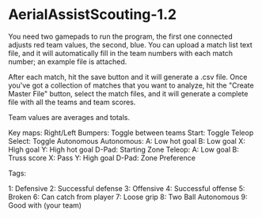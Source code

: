 AerialAssistScouting-1.2
========================

You need two gamepads to run the program, the first one connected adjusts red team values, the second, blue. You can upload a
match list text file, and it will automatically fill in the team numbers with each match number; an example file is attached.

After each match, hit the save button and it will generate a .csv file. Once you've got a collection of matches that you want to
analyze, hit the "Create Master File" button, select the match files, and it will generate a complete file with all the teams and
team scores.

Team values are averages and totals.

Key maps:
Right/Left Bumpers: Toggle between teams
Start: Toggle Teleop
Select: Toggle Autonomous
Autonomous:
A: Low hot goal
B: Low goal
X: High goal
Y: High hot goal
D-Pad: Starting Zone
Teleop:
A: Low goal
B: Truss score
X: Pass
Y: High goal
D-Pad: Zone Preference

Tags:

1: Defensive
2: Successful defense
3: Offensive
4: Successful offense
5: Broken
6: Can catch from player
7: Loose grip
8: Two Ball Autonomous
9: Good with (your team)